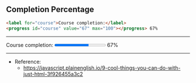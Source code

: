 

## Completion Percentage

```html
<label for="course">Course completion:</label>
<progress id="course" value="67" max="100"></progress> 67%
```

---

<label for="course">Course completion:</label>
<progress id="course" value="67" max="100"></progress> 67%

---

- Reference:
  - <https://javascript.plainenglish.io/9-cool-things-you-can-do-with-just-html-3f926455a3c2>
